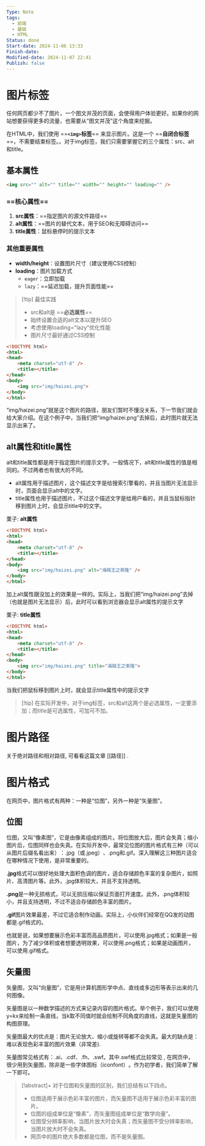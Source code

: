 ```yaml
---
Type: Note
tags:
  - 前端
  - 基础
  - HTML
Status: done
Start-date: 2024-11-06 13:33
Finish-date: 
Modified-date: 2024-11-07 22:41
Publish: false
---
```

# 图片标签

任何网页都少不了图片，一个图文并茂的页面，会使得用户体验更好。如果你的网站想要获得更多的流量，也需要从“图文并茂”这个角度来挖掘。

在HTML中，我们使用 ==**`<img>`标签**== 来显示图片。这是一个 ==**自闭合标签**==，不需要结束标签。。对于img标签，我们只需要掌握它的三个属性：src、alt和title。

## 基本属性

```html
<img src="" alt="" title="" width="" height="" loading="" />
```

### ==**核心属性**==
1. **src属性**：==指定图片的源文件路径==
2. **alt属性**：==图片的替代文本，用于SEO和无障碍访问==
3. **title属性**：鼠标悬停时的提示文本

### 其他重要属性
- **width/height**：设置图片尺寸（建议使用CSS控制）
- **loading**：图片加载方式
  - `eager`：立即加载
  - `lazy`：==延迟加载，提升页面性能==

> [!tip] 最佳实践
> - src和alt是 ==**必选属性**==
> - 始终设置合适的alt文本以提升SEO
> - 考虑使用loading="lazy"优化性能
> - 图片尺寸最好通过CSS控制


```html
<!DOCTYPE html>
<html>
<head>
    <meta charset="utf-8" />
    <title></title>
</head>
<body>
    <img src="img/haizei.png">
</body>
</html>
```
“img/haizei.png”就是这个图片的路径，朋友们暂时不懂没关系，下一节我们就会给大家介绍。在这个例子中，当我们把“img/haizei.png”去掉后，此时图片就无法显示出来了。


##  alt属性和title属性
alt和title属性都是用于指定图片的提示文字。一般情况下，alt和title属性的值是相同的。不过两者也有很大的不同。
- alt属性用于描述图片，这个描述文字是给搜索引擎看的，并且当图片无法显示时，页面会显示alt中的文字。
- title属性也用于描述图片，不过这个描述文字是给用户看的，并且当鼠标指针移到图片上时，会显示title中的文字。

栗子:  **alt属性**
```html
<!DOCTYPE html>
<html>
<head>
    <meta charset="utf-8" />
    <title></title>
</head>
<body>
    <img src="img/haizei.png" alt="海贼王之索隆" />
</body>
</html>
```

加上alt属性跟没加上的效果是一样的。实际上，当我们把“img/haizei.png”去掉（也就是图片无法显示）后，此时可以看到浏览器会显示alt属性的提示文字


栗子: **title属性**
```html
<!DOCTYPE html>
<html>
<head>
    <meta charset="utf-8" />
    <title></title>
</head>
<body>
    <img src="img/haizei.png" title="海贼王之索隆">
</body>
</html>
```
当我们把鼠标移到图片上时，就会显示title属性中的提示文字


> [!tip] 在实际开发中，对于img标签，src和alt这两个是必选属性，一定要添加；而title是可选属性，可加可不加。

# 图片路径
关于绝对路径和相对路径, 可看看这篇文章 [[路径]] .


# 图片格式
在网页中，图片格式有两种：一种是“位图”​，另外一种是“矢量图”​。

## 位图
位图，又叫“像素图”​，它是由像素组成的图片。将位图放大后，图片会失真；缩小图片后，位图同样也会失真。在实际开发中，最常见位图的图片格式有三种（可以从图片后缀名看出来）​：.jpg（或.jpeg）​、.png和.gif。深入理解这三种图片适合在哪种情况下使用，是非常重要的。

**.jpg**格式可以很好地处理大面积色调的图片，适合存储颜色丰富的复杂图片，如照片、高清图片等。此外，.jpg体积较大，并且不支持透明。

**.png**是一种无损格式，可以无损压缩以保证页面打开速度。此外，.png体积较小，并且支持透明，不过不适合存储颜色丰富的图片。

**.gif**图片效果最差，不过它适合制作动画。实际上，小伙伴们经常在QQ发的动图都是.gif格式的。

也就是说，如果想要展示色彩丰富而高品质图片，可以使用.jpg格式；如果是一般图片，为了减少体积或者想要透明效果，可以使用.png格式；如果是动画图片，可以使用.gif格式。


## 矢量图
矢量图，又叫“向量图”​，它是用计算机图形学中点、直线或多边形等表示出来的几何图像。

矢量图是以一种数学描述的方式来记录内容的图片格式。举个例子，我们可以使用y=kx来绘制一条直线，当k取不同值时就会绘制不同角度的直线，这就是矢量图的构图原理。

矢量图最大的优点是：图片无论放大、缩小或旋转等都不会失真。最大的缺点是：难以表现色彩丰富的图片效果（非常差).


矢量图常见格式有：.ai、.cdf、.fh、.swf。其中.swf格式比较常见 , 在网页中，很少用到矢量图，除非是一些字体图标（iconfont）​。作为初学者，我们简单了解一下即可。



> [!abstract]+ 对于位图和矢量图的区别，我们总结有以下四点。
> - 位图适用于展示色彩丰富的图片，而矢量图不适用于展示色彩丰富的图片。
> - 位图的组成单位是“像素”​，而矢量图组成单位是“数学向量”​。
> - 位图受分辨率影响，当图片放大时会失真；而矢量图不受分辨率影响，当图片放大时不会失真。
> - 网页中的图片绝大多数都是位图，而不是矢量图。





















